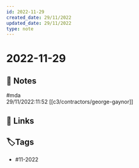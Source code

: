 ```yaml
---
id: 2022-11-29
created_date: 29/11/2022
updated_date: 29/11/2022
type: note
---
```


#  2022-11-29

## 📝 Notes

#mda  
29/11/2022:11:52
[[c3/contractors/george-gaynor]] 

## 🔗 Links

## **🏷️Tags**

- #11-2022
